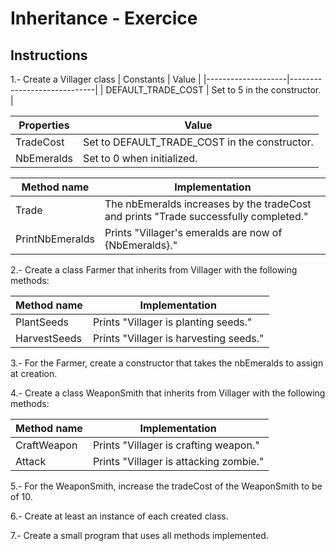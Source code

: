 # Inheritance - Exercice

## Instructions

1.- Create a Villager class
| Constants | Value |
|--------------------|-----------------------------|
| DEFAULT_TRADE_COST | Set to 5 in the constructor. |

| Properties | Value                                         |
| ---------- | --------------------------------------------- |
| TradeCost  | Set to DEFAULT_TRADE_COST in the constructor. |
| NbEmeralds | Set to 0 when initialized.                    |

| Method name     | Implementation                                                                       |
| --------------- | ------------------------------------------------------------------------------------ |
| Trade           | The nbEmeralds increases by the tradeCost and prints "Trade successfully completed." |
| PrintNbEmeralds | Prints "Villager's emeralds are now of {NbEmeralds}."                                |

2.- Create a class Farmer that inherits from Villager with the following methods:

| Method name  | Implementation                         |
| ------------ | -------------------------------------- |
| PlantSeeds   | Prints "Villager is planting seeds."   |
| HarvestSeeds | Prints "Villager is harvesting seeds." |

3.- For the Farmer, create a constructor that takes the nbEmeralds to assign at creation.

4.- Create a class WeaponSmith that inherits from Villager with the following methods:

| Method name | Implementation                         |
| ----------- | -------------------------------------- |
| CraftWeapon | Prints "Villager is crafting weapon."  |
| Attack      | Prints "Villager is attacking zombie." |

5.- For the WeaponSmith, increase the tradeCost of the WeaponSmith to be of 10.

6.- Create at least an instance of each created class.

7.- Create a small program that uses all methods implemented.
